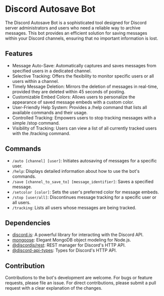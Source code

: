 # Discord Autosave Bot

The Discord Autosave Bot is a sophisticated tool designed for Discord server administrators and users who need a reliable way to archive messages. This bot provides an efficient solution for saving messages within your Discord channels, ensuring that no important information is lost.

## Features
- Message Auto-Save: Automatically captures and saves messages from specified users in a dedicated channel.
- Selective Tracking: Offers the flexibility to monitor specific users or all users within a channel.
- Timely Message Deletion: Mirrors the deletion of messages in real-time, provided they are deleted within 45 seconds of posting.
- Customizable Embed Colors: Allows users to personalize the appearance of saved message embeds with a custom color.
- User-Friendly Help System: Provides a /help command that lists all available commands and their usage.
- Controlled Tracking: Empowers users to stop tracking messages with a simple /stop command.
- Visibility of Tracking: Users can view a list of all currently tracked users with the /tracking command.

## Commands
- `/auto [channel] [user]`: Initiates autosaving of messages for a specific user.
- `/help`: Displays detailed information about how to use the bot's commands.
- `/save [channel_to_save_to] [message_identifier]`: Saves a specified message.
- `/setcolor [color]`: Sets the user's preferred color for message embeds.
- `/stop [user/all]`: Discontinues message tracking for a specific user or all users.
- `/tracking`: Lists all users whose messages are being tracked.

## Dependencies
- [discord.js](https://discord.js.org/): A powerful library for interacting with the Discord API.
- [mongoose](https://mongoosejs.com/): Elegant MongoDB object modeling for Node.js.
- [@discordjs/rest](https://www.npmjs.com/package/@discordjs/rest): REST manager for Discord's HTTP API.
- [@discord-api-types](https://www.npmjs.com/package/discord-api-types): Types for Discord's HTTP API.

## Contribution
Contributions to the bot's development are welcome. For bugs or feature requests, please file an issue. For direct contributions, please submit a pull request with a clear explanation of the changes.